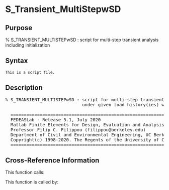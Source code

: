
<!-- <a name="_top"></a>
<div><a href="../../index.md">Home</a> &gt;  <a href="#">src</a> &gt; <a href="index.md">Solution_Scripts</a> &gt; S_Transient_MultiStepwSD.m</div> -->

<!--<table width="100%"><tr><td align="left"><a href="../../index.md"><img alt="<" border="0" src="../../left.png">&nbsp;Master index</a></td>
<td align="right"><a href="index.md">Index for src\Solution_Scripts&nbsp;<img alt=">" border="0" src="../../right.png"></a></td></tr></table>-->
# S_Transient_MultiStepwSD
<!-- <h1>S_Transient_MultiStepwSD
</h1> -->

## <a name="_name"></a>Purpose

<!-- <h2 id="purpose"><a name="_name"></a>Purpose</h2> -->

% S_TRANSIENT_MULTISTEPwSD : script for multi-step transient analysis including initialization

<!-- <div class="box"><strong>% S_TRANSIENT_MULTISTEPwSD : script for multi-step transient analysis including initialization</strong></div> -->

## <a name="_synopsis"></a>Syntax

`This is a script file.` 
## <a name="_description"></a>Description

<pre class="comment">% S_TRANSIENT_MULTISTEPwSD : script for multi-step transient analysis including initialization
                             under given load history(ies) with automatic time step division and rescaling 

  =========================================================================================
  FEDEASLab - Release 5.1, July 2020
  Matlab Finite Elements for Design, Evaluation and Analysis of Structures
  Professor Filip C. Filippou (filippou@berkeley.edu)
  Department of Civil and Environmental Engineering, UC Berkeley
  Copyright(c) 1998-2020. The Regents of the University of California. All Rights Reserved.
  =========================================================================================</pre>
<!-- <div class="fragment"><pre class="comment">% S_TRANSIENT_MULTISTEPwSD : script for multi-step transient analysis including initialization
                             under given load history(ies) with automatic time step division and rescaling 

  =========================================================================================
  FEDEASLab - Release 5.1, July 2020
  Matlab Finite Elements for Design, Evaluation and Analysis of Structures
  Professor Filip C. Filippou (filippou@berkeley.edu)
  Department of Civil and Environmental Engineering, UC Berkeley
  Copyright(c) 1998-2020. The Regents of the University of California. All Rights Reserved.
  =========================================================================================</pre></div> -->

<!-- crossreference -->
## <a name="_cross"></a>Cross-Reference Information

This function calls:
<ul style="list-style-image:url(../../matlabicon.gif)">
</ul>
This function is called by:
<ul style="list-style-image:url(../../matlabicon.gif)">
</ul>
<!-- crossreference -->




<!-- <hr><address>Generated on Thu 09-Jul-2020 17:34:06 by <strong><a href="http://www.artefact.tk/software/matlab/m2html/" title="Matlab Documentation in HTML">m2html</a></strong> &copy; 2005</address> -->